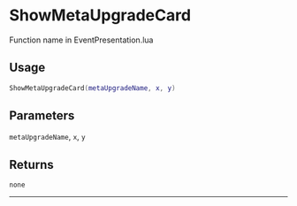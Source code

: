 # ShowMetaUpgradeCard
Function name in EventPresentation.lua
## Usage
```lua
ShowMetaUpgradeCard(metaUpgradeName, x, y)
```
## Parameters
`metaUpgradeName`, `x`, `y`
## Returns
`none`

---
